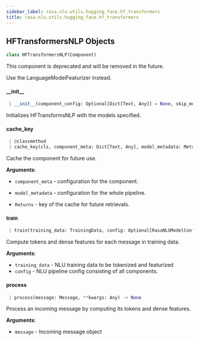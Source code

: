 ```yaml
---
sidebar_label: rasa.nlu.utils.hugging_face.hf_transformers
title: rasa.nlu.utils.hugging_face.hf_transformers
---
```

## HFTransformersNLP Objects

```python
class HFTransformersNLP(Component)
```

This component is deprecated and will be removed in the future.

Use the LanguageModelFeaturizer instead.

#### \_\_init\_\_

```python
 | __init__(component_config: Optional[Dict[Text, Any]] = None, skip_model_load: bool = False) -> None
```

Initializes HFTransformsNLP with the models specified.

#### cache\_key

```python
 | @classmethod
 | cache_key(cls, component_meta: Dict[Text, Any], model_metadata: Metadata) -> Optional[Text]
```

Cache the component for future use.

**Arguments**:

- `component_meta` - configuration for the component.
- `model_metadata` - configuration for the whole pipeline.
  
- `Returns` - key of the cache for future retrievals.

#### train

```python
 | train(training_data: TrainingData, config: Optional[RasaNLUModelConfig] = None, **kwargs: Any, ,) -> None
```

Compute tokens and dense features for each message in training data.

**Arguments**:

- `training_data` - NLU training data to be tokenized and featurized
- `config` - NLU pipeline config consisting of all components.

#### process

```python
 | process(message: Message, **kwargs: Any) -> None
```

Process an incoming message by computing its tokens and dense features.

**Arguments**:

- `message` - Incoming message object

